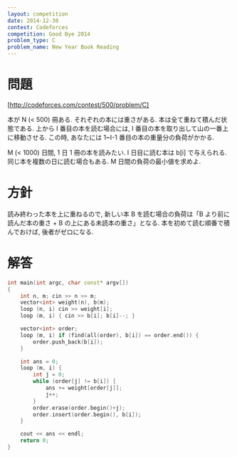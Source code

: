 ```yaml
---
layout: competition
date: 2014-12-30
contest: Codeforces
competition: Good Bye 2014
problem_type: C
problem_name: New Year Book Reading
---
```


# 問題

[http://codeforces.com/contest/500/problem/C]

本が N (< 500) 冊ある. それぞれの本には重さがある. 本は全て重ねて積んだ状態である. 上から I 番目の本を読む場合には, I 番目の本を取り出して山の一番上に移動させる. この時, あなたには 1~I-1 番目の本の重量分の負荷がかかる.

M (< 1000) 日間, 1 日 1 冊の本を読みたい. I 日目に読む本は b[i] で与えられる. 同じ本を複数の日に読む場合もある. M 日間の負荷の最小値を求めよ.

# 方針

読み終わった本を上に重ねるので, 新しい本 B を読む場合の負荷は「B より前に読んだ本の重さ + B の上にある未読本の重さ」となる. 本を初めて読む順番で積んでおけば, 後者がゼロになる.

# 解答

```cpp
int main(int argc, char const* argv[])
{
    int n, m; cin >> n >> m;
    vector<int> weight(n), b(m);
    loop (n, i) cin >> weight[i];
    loop (m, i) { cin >> b[i]; b[i]--; }

    vector<int> order;
    loop (m, i) if (find(all(order), b[i]) == order.end()) {
        order.push_back(b[i]);
    }

    int ans = 0;
    loop (m, i) {
        int j = 0;
        while (order[j] != b[i]) {
            ans += weight[order[j]];
            j++;
        }
        order.erase(order.begin()+j);
        order.insert(order.begin(), b[i]);
    }

    cout << ans << endl;
    return 0;
}
```
